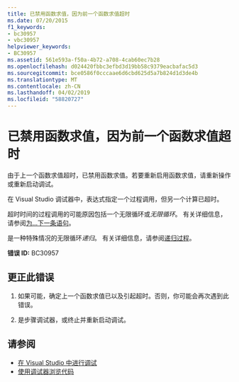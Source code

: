 ```yaml
---
title: 已禁用函数求值，因为前一个函数求值超时
ms.date: 07/20/2015
f1_keywords:
- bc30957
- vbc30957
helpviewer_keywords:
- BC30957
ms.assetid: 561e593a-f50a-4b72-a708-4cab60ec7b28
ms.openlocfilehash: d024420fbbc3efbd3d19bb58c9379eacbafac5d3
ms.sourcegitcommit: bce0586f0cccaae6d6cbd625d5a7b824d1d3de4b
ms.translationtype: MT
ms.contentlocale: zh-CN
ms.lasthandoff: 04/02/2019
ms.locfileid: "58820727"
---
```

# <a name="function-evaluation-is-disabled-because-a-previous-function-evaluation-timed-out"></a>已禁用函数求值，因为前一个函数求值超时
由于上一个函数求值超时，已禁用函数求值。若要重新启用函数求值，请重新操作或重新启动调试。  
  
 在 Visual Studio 调试器中，表达式指定一个过程调用，但另一个计算已超时。  
  
 超时时间的过程调用的可能原因包括一个无限循环或*无限循环*。 有关详细信息，请参阅[为...下一条语句](../../../visual-basic/language-reference/statements/for-next-statement.md)。  
  
 是一种特殊情况的无限循环*递归*。 有关详细信息，请参阅[递归过程](../../../visual-basic/programming-guide/language-features/procedures/recursive-procedures.md)。  
  
 **错误 ID:** BC30957  
  
## <a name="to-correct-this-error"></a>更正此错误  
  
1.  如果可能，确定上一个函数求值已以及引起超时。否则，你可能会再次遇到此错误。  
  
2.  是步骤调试器，或终止并重新启动调试。  
  
## <a name="see-also"></a>请参阅

- [在 Visual Studio 中进行调试](/visualstudio/debugger/debugging-in-visual-studio)
- [使用调试器浏览代码](/visualstudio/debugger/navigating-through-code-with-the-debugger)
